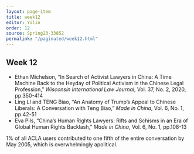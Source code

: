 ```yaml
---
layout: page-item
title: week12
editor: Yilin
order: 12
source: Spring23-33852
permalink: "/paginated/week12.html"
---
```


## Week 12

- Ethan Michelson, “In Search of Activist Lawyers in China: A Time Machine Back to the Heyday of Political Activism in the Chinese Legal Profession,” *Wisconsin International Law Journal*, Vol. 37, No. 2, 2020, pp.350-414
- Ling LI and TENG Biao, “An Anatomy of Trump’s Appeal to Chinese Liberals: A Conversation with Teng Biao,” *Made in China*, Vol. 6, No. 1, pp.42-51
- Eva Pils, “China’s Human Rights Lawyers: Rifts and Schisms in an Era of Global Human Rights Backlash,” *Made in China*, Vol. 6, No. 1, pp.108-13

1% of all ACLA users contributed to one fifth of the entire conversation by May 2005, which is overwhelmingly apolitical.
